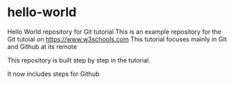 # hello-world
Hello World repository for Git tutorial
This is an example repository for the Git tutoial on https://www.w3schools.com
This tutorial focuses mainly in Git and Github at its remote

 
This repository is built step by step in the tutorial.

It now includes steps for Github
